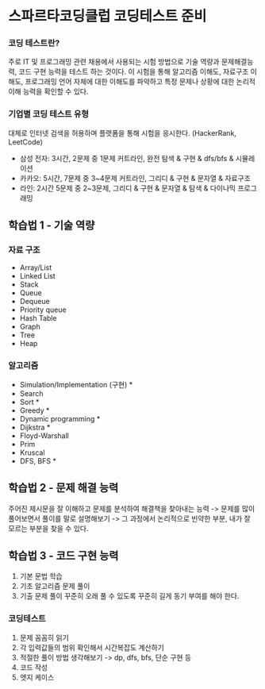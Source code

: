 # 스파르타코딩클럽 코딩테스트 준비
### 코딩 테스트란?
주로 IT 및 프로그래밍 관련 채용에서 사용되는 시험 방법으로 기술 역량과 문제해결능력, 코드 구현 능력을 테스트 하는 것이다. 이 시험을 통해 알고리즘 이해도, 자료구조 이해도, 프로그래밍 언어 자체에 대한 이해도를 파악하고 특정 문제나 상황에 대한 논리적 이해 능력을 확인할 수 있다.

### 기업별 코딩 테스트 유형
대체로 인터넷 검색을 허용하며 플랫폼을 통해 시험을 응시한다. (HackerRank, LeetCode)
- 삼성 전자: 3시간, 2문제 중 1문제 커트라인, 완전 탐색 & 구현 & dfs/bfs & 시뮬레이션
- 카카오: 5시간, 7문제 중 3~4문제 커트라인, 그리디 & 구현 & 문자열 & 자료구조
- 라인: 2시간 5문제 중 2~3문제, 그리디 & 구현 & 문자열 & 탐색 & 다이나믹 프로그래밍

## 학습법 1 - 기술 역량
### 자료 구조
- Array/List
- Linked List
- Stack
- Queue
- Dequeue
- Priority queue
- Hash Table
- Graph
- Tree
- Heap

### 알고리즘
- Simulation/Implementation (구현) *
- Search
- Sort *
- Greedy *
- Dynamic programming *
- Dijkstra *
- Floyd-Warshall
- Prim
- Kruscal
- DFS, BFS *

## 학습법 2 - 문제 해결 능력
주어진 제시문을 잘 이해하고 문제를 분석하여 해결책을 찾아내는 능력
-> 문제를 많이 풀어보면서 풀이를 말로 설명해보기
-> 그 과정에서 논리적으로 빈약한 부분, 내가 잘 모르는 부분을 찾을 수 있다.

## 학습법 3 - 코드 구현 능력
1. 기본 문법 학습
2. 기초 알고리즘 문제 풀이
3. 기출 문제 풀이
꾸준히 오래 풀 수 있도록 꾸준히 길게 동기 부여를 해야 한다.


### 코딩테스트
1. 문제 꼼꼼히 읽기
2. 각 입력값들의 범위 확인해서 시간복잡도 계산하기
3. 적절한 풀이 방법 생각해보기 -> dp, dfs, bfs, 단순 구현 등
4. 코드 작성
5. 엣지 케이스

